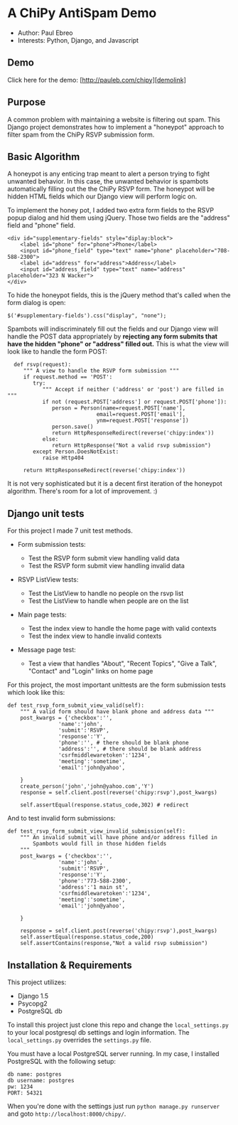 # A ChiPy AntiSpam Demo
* Author: Paul Ebreo
* Interests: Python, Django, and Javascript

## Demo
Click here for the demo: [http://pauleb.com/chipy][demolink]

## Purpose
A common problem with maintaining a website is filtering out spam.
This Django project demonstrates how to implement a "honeypot" approach to
filter spam from the ChiPy RSVP submission form. 

## Basic Algorithm
A honeypot is any enticing trap meant to alert a person trying to fight unwanted behavior. 
In this case, the unwanted behavior is spambots automatically filling out the the ChiPy RSVP form. 
The honeypot will be hidden HTML fields which our Django view will perform logic on.

To implement the honey pot, I added two extra form fields to the RSVP popup 
dialog and hid them using jQuery. Those two fields are the "address" field and "phone" field.
   
    <div id="supplementary-fields" style="diplay:block"> 
        <label id="phone" for="phone">Phone</label>
        <input id="phone_field" type="text" name="phone" placeholder="708-588-2300">                       
        <label id="address" for="address">Address</label>
        <input id="address_field" type="text" name="address" placeholder="323 N Wacker">
    </div> 


To hide the honeypot fields, this is the jQuery method that's called when the form dialog is open:

    $('#supplementary-fields').css("display", "none");

Spambots will indiscriminately fill out the fields and our Django view will
handle the POST data appropriately by **rejecting any form submits that have 
the hidden "phone" or "address" filled out.** This is what the view will look like to handle
the form POST:

      def rsvp(request):
         """ A view to handle the RSVP form submission """
         if request.method == 'POST':
            try:
               """ Accept if neither ('address' or 'post') are filled in """
               if not (request.POST['address'] or request.POST['phone']):
                  person = Person(name=request.POST['name'],
                                email=request.POST['email'],
                                ynm=request.POST['response'])
                  person.save()
                  return HttpResponseRedirect(reverse('chipy:index'))
               else:
                  return HttpResponse("Not a valid rsvp submission")
            except Person.DoesNotExist:
               raise Http404
         
         return HttpResponseRedirect(reverse('chipy:index'))


It is not very sophisticated but it is a decent first iteration of the honeypot algorithm.
There's room for a lot of improvement. :)


## Django unit tests
For this project I made 7 unit test methods.
* Form submission tests:
  - Test the RSVP form submit view handling valid data
  - Test the RSVP form submit view handling invalid data
  
* RSVP ListView tests:
  - Test the ListView to handle no people on the rsvp list
  - Test the ListView to handle when people are on the list
* Main page tests:
  - Test the index view to handle the home page with valid contexts
  - Test the index view to handle invalid contexts
* Message page test:
  - Test a view that handles "About", "Recent Topics", "Give a Talk", 
"Contact" and "Login" links on home page

For this project, the most important unittests are the form submission
tests which look like this:


      
    def test_rsvp_form_submit_view_valid(self):
        """ A valid form should have blank phone and address data """
        post_kwargs = {'checkbox':'',
                    'name':'john',
                    'submit':'RSVP',
                    'response':'Y',
                    'phone':'', # there should be blank phone
                    'address':'', # there should be blank address
                    'csrfmiddlewaretoken':'1234',
                    'meeting':'sometime',
                    'email':'john@yahoo',

        }
        create_person('john','john@yahoo.com','Y')
        response = self.client.post(reverse('chipy:rsvp'),post_kwargs)
        
		self.assertEqual(response.status_code,302) # redirect

And to test invalid form submissions:


    def test_rsvp_form_submit_view_invalid_submission(self):
        """ An invalid submit will have phone and/or address filled in
            Spambots would fill in those hidden fields
        """
        post_kwargs = {'checkbox':'',
                    'name':'john',
                    'submit':'RSVP',
                    'response':'Y',
                    'phone':'773-588-2300',
                    'address':'1 main st',
                    'csrfmiddlewaretoken':'1234',
                    'meeting':'sometime',
                    'email':'john@yahoo',

        }

        response = self.client.post(reverse('chipy:rsvp'),post_kwargs)
        self.assertEqual(response.status_code,200)
        self.assertContains(response,"Not a valid rsvp submission")
        

## Installation & Requirements
This project utilizes:
- Django 1.5
- Psycopg2
- PostgreSQL db

To install this project just clone this repo and change the `local_settings.py`
to your local postgresql db settings and login information. The `local_settings.py` overrides the `settings.py` file.

You must have a local PostgreSQL server running. In my case, I installed PostgreSQL with the following setup:

    db name: postgres
    db username: postgres
    pw: 1234
    PORT: 54321

When you're done with the settings just run `python manage.py runserver` and goto `http://localhost:8000/chipy/`. 

[demolink]: http://pauleb.com/chipy "Antispam Demo"
